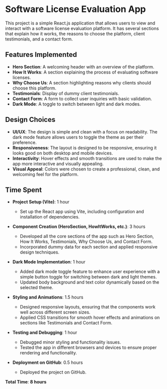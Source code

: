 # Software License Evaluation App

This project is a simple React.js application that allows users to view and interact with a software license evaluation platform. It has several sections that explain how it works, the reasons to choose the platform, client testimonials, and a contact form.

## Features Implemented

- **Hero Section**: A welcoming header with an overview of the platform.
- **How It Works**: A section explaining the process of evaluating software licenses.
- **Why Choose Us**: A section highlighting reasons why clients should choose this platform.
- **Testimonials**: Display of dummy client testimonials.
- **Contact Form**: A form to collect user inquiries with basic validation.
- **Dark Mode**: A toggle to switch between light and dark modes.

## Design Choices

- **UI/UX**: The design is simple and clean with a focus on readability. The dark mode feature allows users to toggle the theme as per their preference.
- **Responsiveness**: The layout is designed to be responsive, ensuring it looks good on both desktop and mobile devices.
- **Interactivity**: Hover effects and smooth transitions are used to make the app more interactive and visually appealing.
- **Visual Appeal**: Colors were chosen to create a professional, clean, and welcoming feel for the platform.

## Time Spent

- **Project Setup (Vite)**: 1 hour  
  - Set up the React app using Vite, including configuration and installation of dependencies.
  
- **Component Creation (HeroSection, HowItWorks, etc.)**: 3 hours  
  - Developed all the core sections of the app such as Hero Section, How It Works, Testimonials, Why Choose Us, and Contact Form.
  - Incorporated dummy data for each section and applied responsive design techniques.

- **Dark Mode Implementation**: 1 hour  
  - Added dark mode toggle feature to enhance user experience with a simple button toggle for switching between dark and light themes.
  - Updated body background and text color dynamically based on the selected theme.

- **Styling and Animations**: 1.5 hours  
  - Designed responsive layouts, ensuring that the components work well across different screen sizes.
  - Applied CSS transitions for smooth hover effects and animations on sections like Testimonials and Contact Form.

- **Testing and Debugging**: 1 hour  
  - Debugged minor styling and functionality issues.
  - Tested the app in different browsers and devices to ensure proper rendering and functionality.

- **Deployment on GitHub**: 0.5 hours  
  - Deployed the project on GitHub.
  
**Total Time**: **8 hours**
